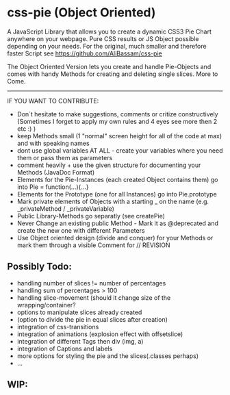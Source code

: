 css-pie (Object Oriented)
=======

A JavaScript Library that allows you to create a dynamic CSS3 Pie Chart anywhere on your webpage. Pure CSS results or JS Object possible depending on your needs.
For the original, much smaller and therefore faster Script see https://github.com/AliBassam/css-pie


The Object Oriented Version lets you create and handle Pie-Objects 
and comes with handy Methods for creating and deleting single slices.
More to Come.

-------------------------------------------------------------------
IF YOU WANT TO CONTRIBUTE:
- Don´t hesitate to make suggestions, comments or critize constructively (Sometimes I forget to apply my own rules and 4 eyes see more then 2 etc :) )
- keep Methods small (1 "normal" screen height for all of the code at max) and with speaking names
- dont use global variables AT ALL - create your variables where you need them or pass them as parameters
- comment heavily + use the given structure for documenting your Methods (JavaDoc Format)
- Elements for the Pie-Instances (each created Object contains them) go into Pie = function(...){...}
- Elements for the Prototype (one for all Instances) go into Pie.prototype
- Mark private elements of Objects with a starting _ on the name (e.g. _privateMethod / _privateVariable)
- Public Library-Methods go separatly (see createPie)
- Never Change an existing public Method - Mark it as @deprecated and create the new one with different Parameters
- Use Object oriented design (divide and conquer) for your Methods or mark them through a visible Comment for // REVISION


Possibly Todo:
---------
- handling number of slices != number of percentages
- handling sum of percentages > 100
- handling slice-movement (should it change size of the wrapping/container?
- options to manipulate slices already created
- (option to divide the pie in equal slices after creation)
- integration of css-transitions
- integration of animations (explosion effect with offsetslice)
- integration of different Tags then div (img, a)
- integration of Captions and labels
- more options for styling the pie and the slices(.classes perhaps)
- ...

WIP:
----
